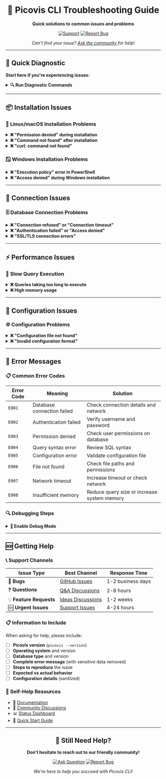 <div align="center">

# 🔧 Picovis CLI Troubleshooting Guide

**Quick solutions to common issues and problems**

[![Support](https://img.shields.io/badge/Get-Support-blue?style=for-the-badge&logo=github)](https://github.com/picovis/picovis-community/discussions/categories/q-a)
[![Report Bug](https://img.shields.io/badge/Report-Bug-red?style=for-the-badge&logo=bug)](https://github.com/picovis/picovis-community/issues/new/choose)

*Can't find your issue? [Ask the community](https://github.com/picovis/picovis-community/discussions/categories/q-a) for help!*

</div>

---

## 🚨 Quick Diagnostic

**Start here if you're experiencing issues:**

<details>
<summary><strong>🔍 Run Diagnostic Commands</strong></summary>

```bash
# Check Picovis version and basic info
picovis --version
picovis --help

# Check system information
echo "OS: $(uname -s)"
echo "Architecture: $(uname -m)"
echo "Shell: $SHELL"

# Check installation path
which picovis
ls -la $(which picovis)

# Test basic functionality
picovis config show
```

</details>

---

## 📦 Installation Issues

### 🐧 **Linux/macOS Installation Problems**

<details>
<summary><strong>❌ "Permission denied" during installation</strong></summary>

**Problem**: Installation script fails with permission errors

**Solutions**:
```bash
# Option 1: Install to user directory
curl -fsSL https://raw.githubusercontent.com/picovis/picovis-community/main/install.sh | bash -s -- --prefix=$HOME/.local

# Option 2: Use sudo (system-wide installation)
curl -fsSL https://raw.githubusercontent.com/picovis/picovis-community/main/install.sh | sudo bash

# Option 3: Manual installation
wget https://github.com/picovis/picovis-community/releases/latest/download/picovis-linux-x64
chmod +x picovis-linux-x64
mkdir -p ~/.local/bin
mv picovis-linux-x64 ~/.local/bin/picovis
```

**Prevention**: Always check write permissions to the target directory

</details>

<details>
<summary><strong>❌ "Command not found" after installation</strong></summary>

**Problem**: `picovis` command not found after successful installation

**Solutions**:
```bash
# Check if binary exists
ls -la /usr/local/bin/picovis
# or
ls -la ~/.local/bin/picovis

# Add to PATH (choose your shell)
# For bash:
echo 'export PATH="/usr/local/bin:$PATH"' >> ~/.bashrc
source ~/.bashrc

# For zsh:
echo 'export PATH="/usr/local/bin:$PATH"' >> ~/.zshrc
source ~/.zshrc

# For fish:
set -U fish_user_paths /usr/local/bin $fish_user_paths
```

**Prevention**: The installer should handle PATH automatically, but manual setup may be needed

</details>

<details>
<summary><strong>❌ "curl: command not found"</strong></summary>

**Problem**: curl is not installed on the system

**Solutions**:
```bash
# Ubuntu/Debian:
sudo apt update && sudo apt install curl

# CentOS/RHEL/Fedora:
sudo yum install curl
# or
sudo dnf install curl

# macOS (using Homebrew):
brew install curl

# Alternative: Use wget
wget -O- https://raw.githubusercontent.com/picovis/picovis-community/main/install.sh | bash
```

</details>

### 🪟 **Windows Installation Problems**

<details>
<summary><strong>❌ "Execution policy" error in PowerShell</strong></summary>

**Problem**: PowerShell blocks script execution

**Solutions**:
```powershell
# Option 1: Temporarily allow execution
Set-ExecutionPolicy -ExecutionPolicy RemoteSigned -Scope CurrentUser

# Option 2: Bypass for single command
powershell -ExecutionPolicy Bypass -Command "iwr -useb https://raw.githubusercontent.com/picovis/picovis-community/main/install.ps1 | iex"

# Option 3: Manual download
# Download from: https://github.com/picovis/picovis-community/releases/latest
# Extract to C:\Program Files\Picovis\bin\
# Add to PATH manually
```

</details>

<details>
<summary><strong>❌ "Access denied" during Windows installation</strong></summary>

**Problem**: Insufficient permissions to install to Program Files

**Solutions**:
```powershell
# Option 1: Run PowerShell as Administrator
# Right-click PowerShell → "Run as Administrator"

# Option 2: Install to user directory
iwr -useb https://raw.githubusercontent.com/picovis/picovis-community/main/install.ps1 | iex; Install-Picovis -InstallPath "$env:USERPROFILE\Picovis"

# Option 3: Use Windows Package Manager (if available)
winget install Picovis.CLI
```

</details>

---

## 🔌 Connection Issues

### 🗄️ **Database Connection Problems**

<details>
<summary><strong>❌ "Connection refused" or "Connection timeout"</strong></summary>

**Problem**: Cannot connect to database server

**Diagnostic Steps**:
```bash
# Test network connectivity
ping your-database-host
telnet your-database-host 5432  # PostgreSQL
telnet your-database-host 3306  # MySQL

# Check if database is running
# PostgreSQL:
sudo systemctl status postgresql
# MySQL:
sudo systemctl status mysql
```

**Solutions**:
1. **Check database server status** - Ensure the database service is running
2. **Verify connection details** - Host, port, username, database name
3. **Check firewall settings** - Ensure the database port is open
4. **Test with other tools** - Use `psql`, `mysql`, or GUI clients to verify

</details>

<details>
<summary><strong>❌ "Authentication failed" or "Access denied"</strong></summary>

**Problem**: Invalid credentials or insufficient permissions

**Solutions**:
```bash
# Test credentials manually
# PostgreSQL:
psql -h hostname -U username -d database_name

# MySQL:
mysql -h hostname -u username -p database_name

# Check user permissions
# PostgreSQL:
GRANT ALL PRIVILEGES ON DATABASE database_name TO username;

# MySQL:
GRANT ALL PRIVILEGES ON database_name.* TO 'username'@'%';
FLUSH PRIVILEGES;
```

</details>

<details>
<summary><strong>❌ "SSL/TLS connection errors"</strong></summary>

**Problem**: SSL certificate or encryption issues

**Solutions**:
```bash
# Disable SSL for testing (not recommended for production)
picovis db add --name testdb --host localhost --ssl-mode disable

# Use specific SSL mode
picovis db add --name testdb --host localhost --ssl-mode require

# Specify SSL certificate
picovis db add --name testdb --host localhost --ssl-cert /path/to/cert.pem
```

</details>

---

## ⚡ Performance Issues

### 🐌 **Slow Query Execution**

<details>
<summary><strong>❌ Queries taking too long to execute</strong></summary>

**Diagnostic Steps**:
```bash
# Enable verbose logging
picovis --verbose query "SELECT COUNT(*) FROM large_table" --db mydb

# Check database performance
picovis db stats mydb

# Monitor system resources
top
htop
```

**Solutions**:
1. **Add database indexes** for frequently queried columns
2. **Optimize query structure** - Use EXPLAIN to analyze query plans
3. **Increase connection timeout** in configuration
4. **Check database server resources** - CPU, memory, disk I/O

</details>

<details>
<summary><strong>❌ High memory usage</strong></summary>

**Problem**: Picovis consuming excessive memory

**Solutions**:
```bash
# Limit result set size
picovis query "SELECT * FROM table LIMIT 1000" --db mydb

# Use streaming for large datasets
picovis export --stream --batch-size 1000 table.csv --db mydb

# Check for memory leaks
picovis --debug query "your-query" --db mydb
```

</details>

---

## 🔧 Configuration Issues

### ⚙️ **Configuration Problems**

<details>
<summary><strong>❌ "Configuration file not found"</strong></summary>

**Problem**: Picovis cannot find or read configuration

**Solutions**:
```bash
# Check configuration file location
picovis config path

# Create default configuration
picovis config init

# Specify custom config file
picovis --config /path/to/config.yml command

# Reset to defaults
picovis config reset
```

</details>

<details>
<summary><strong>❌ "Invalid configuration format"</strong></summary>

**Problem**: Configuration file has syntax errors

**Solutions**:
```bash
# Validate configuration
picovis config validate

# Show current configuration
picovis config show

# Edit configuration safely
picovis config edit

# Backup and restore
cp ~/.picovis/config.yml ~/.picovis/config.yml.backup
picovis config reset
```

</details>

---

## 🚨 Error Messages

### 📋 **Common Error Codes**

| Error Code | Meaning | Solution |
|------------|---------|----------|
| `E001` | Database connection failed | Check connection details and network |
| `E002` | Authentication failed | Verify username and password |
| `E003` | Permission denied | Check user permissions on database |
| `E004` | Query syntax error | Review SQL syntax |
| `E005` | Configuration error | Validate configuration file |
| `E006` | File not found | Check file paths and permissions |
| `E007` | Network timeout | Increase timeout or check network |
| `E008` | Insufficient memory | Reduce query size or increase system memory |

### 🔍 **Debugging Steps**

<details>
<summary><strong>🐛 Enable Debug Mode</strong></summary>

```bash
# Enable verbose logging
picovis --verbose command

# Enable debug mode
picovis --debug command

# Save logs to file
picovis --verbose command 2>&1 | tee picovis-debug.log

# Check log files
cat ~/.picovis/logs/picovis.log
```

</details>

---

## 🆘 Getting Help

### 📞 **Support Channels**

| Issue Type | Best Channel | Response Time |
|------------|-------------|---------------|
| 🐛 **Bugs** | [GitHub Issues](https://github.com/picovis/picovis-community/issues) | 1-2 business days |
| ❓ **Questions** | [Q&A Discussions](https://github.com/picovis/picovis-community/discussions/categories/q-a) | 2-8 hours |
| 💡 **Feature Requests** | [Ideas Discussions](https://github.com/picovis/picovis-community/discussions/categories/ideas) | 1-2 weeks |
| 🆘 **Urgent Issues** | [Support Issues](https://github.com/picovis/picovis-community/issues/new?template=support.yml) | 4-24 hours |

### 📋 **Information to Include**

When asking for help, please include:

- [ ] **Picovis version** (`picovis --version`)
- [ ] **Operating system** and version
- [ ] **Database type** and version
- [ ] **Complete error message** (with sensitive data removed)
- [ ] **Steps to reproduce** the issue
- [ ] **Expected vs actual behavior**
- [ ] **Configuration details** (sanitized)

### 🔧 **Self-Help Resources**

- 📖 [Documentation](https://github.com/picovis/picovis-community/wiki)
- 💬 [Community Discussions](https://github.com/picovis/picovis-community/discussions)
- 📊 [Status Dashboard](docs/STATUS_DASHBOARD.md)
- 🎯 [Quick Start Guide](https://github.com/picovis/picovis-community/wiki/Quick-Start)

---

<div align="center">

## 🎯 Still Need Help?

**Don't hesitate to reach out to our friendly community!**

[![Ask Question](https://img.shields.io/badge/Ask-Question-blue?style=for-the-badge&logo=github)](https://github.com/picovis/picovis-community/discussions/categories/q-a)
[![Report Bug](https://img.shields.io/badge/Report-Bug-red?style=for-the-badge&logo=bug)](https://github.com/picovis/picovis-community/issues/new/choose)

*We're here to help you succeed with Picovis CLI!*

</div>

